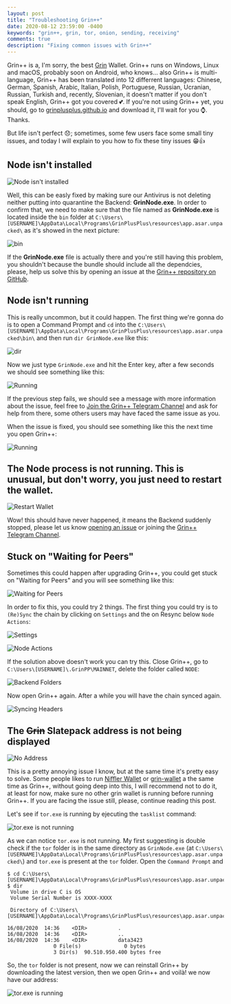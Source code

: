 ```yaml
---
layout: post
title: "Troubleshooting Grin++"
date: 2020-08-12 23:59:00 -0400
keywords: "grin++, grin, tor, onion, sending, receiving"
comments: true
description: "Fixing common issues with Grin++"
---
```


Grin++ is a, I'm sorry, the best [Grin](http://grin.mw/) Wallet. Grin++ runs on Windows, Linux and macOS, probably soon on Android, who knows... also Grin++ is multi-language, Grin++ has been translated into 12 differrent languages: Chinese, German, Spanish, Arabic, Italian, Polish, Portuguese, Russian, Ucranian, Russian, Turkish and, recently, Slovenian, it doesn't matter if you don't speak English, Grin++ got you covered 💕. If you're not using Grin++ yet, you should, go to [grinplusplus.github.io](https://grinplusplus.github.io/) and download it, I'll wait for you ⌚. Thanks.

But life isn't perfect 😞; sometimes, some few users face some small tiny issues, and today I will explain to you how to fix these tiny issues 😁👍

## Node isn't installed

![Node isn't installed](https://raw.githubusercontent.com/davidtavarez/davidtavarez.github.io/master/_images/posts/NodeIsntInstalled.png)

Well, this can be easly fixed by making sure our Antivirus is not deleting neither putting into quarantine the Backend: **GrinNode.exe**. In order to confirm that, we need to make sure that the file named as **GrinNode.exe** is located inside the `bin` folder at `C:\Users\[USERNAME]\AppData\Local\Programs\GrinPlusPlus\resources\app.asar.unpacked\` as it's showed in the next picture:

![bin](https://raw.githubusercontent.com/davidtavarez/davidtavarez.github.io/master/_images/posts/GrinNodeBin.png)

If the **GrinNode.exe** file is actually there and you're still having this problem, you shouldn't because the bundle should include all the dependcies, please, help us solve this by opening an issue at the [Grin++ repository on GitHub](https://github.com/GrinPlusPlus/GrinPlusPlus/issues/new).

## Node isn't running

This is really uncommon, but it could happen. The first thing we're gonna do is to open a Command Prompt and `cd` into the `C:\Users\[USERNAME]\AppData\Local\Programs\GrinPlusPlus\resources\app.asar.unpacked\bin\` and then run `dir GrinNode.exe` like this:

![dir](https://raw.githubusercontent.com/davidtavarez/davidtavarez.github.io/master/_images/posts/BackendPresent.png)

Now we just type `GrinNode.exe` and hit the Enter key, after a few seconds we should see something like this:

![Running](https://raw.githubusercontent.com/davidtavarez/davidtavarez.github.io/master/_images/posts/BackendRunning.png)

If the previous step fails, we should see a message with more information about the issue, feel free to [Join the Grin++ Telegram Channel](https://t.me/GrinPP) and ask for help from there, some others users may have faced the same issue as you.

When the issue is fixed, you should see something like this the next time you open Grin++:

![Running](https://raw.githubusercontent.com/davidtavarez/davidtavarez.github.io/master/_images/posts/NodeIsRunning.png)

## The Node process is not running. This is unusual, but don't worry, you just need to restart the wallet.

![Restart Wallet](https://raw.githubusercontent.com/davidtavarez/davidtavarez.github.io/master/_images/posts/CaptureNodeStopped.png)

Wow! this should have never happened, it means the Backend suddenly stopped, please let us know [opening an issue](https://github.com/GrinPlusPlus/GrinPlusPlus/issues/new) or joining the [Grin++ Telegram Channel](https://t.me/GrinPP).

## Stuck on "Waiting for Peers"

Sometimes this could happen after upgrading Grin++, you could get stuck on "Waiting for Peers" and you will see something like this:

![Waiting for Peers](https://raw.githubusercontent.com/davidtavarez/davidtavarez.github.io/master/_images/posts/WaitingForPeers.png)

In order to fix this, you could try 2 things. The first thing you could try is to `(Re)Sync` the chain by clicking on `Settings` and the on Resync below `Node Actions`:

![Settings](https://raw.githubusercontent.com/davidtavarez/davidtavarez.github.io/master/_images/posts/WalletSettings.png)

![Node Actions](https://raw.githubusercontent.com/davidtavarez/davidtavarez.github.io/master/_images/posts/NodeActions.png)

If the solution above doesn't work you can try this. Close Grin++, go to `C:\Users\[USERNAME]\.GrinPP\MAINNET`, delete the folder called `NODE`:

![Backend Folders](https://raw.githubusercontent.com/davidtavarez/davidtavarez.github.io/master/_images/posts/BackendFolders.png)

Now open Grin++ again. After a while you will have the chain synced again.

![Syncing Headers](https://raw.githubusercontent.com/davidtavarez/davidtavarez.github.io/master/_images/posts/SyncingHeaders.png)

## The ~~Grin~~ Slatepack address is not being displayed

![No Address](https://raw.githubusercontent.com/davidtavarez/davidtavarez.github.io/master/_images/posts/NoAddress.png)

This is a pretty annoying issue I know, but at the same time it's pretty easy to solve. Some people likes to run [Niffler Wallet](https://github.com/grinfans/Niffler) or [grin-wallet](https://github.com/mimblewimble/grin-wallet) a the same time as Grin++, without going deep into this, I will recommend not to do it, at least for now, make sure no other grin wallet is running before running Grin++. If you are facing the issue still, please, continue reading this post.

Let's see if `tor.exe` is running by ejecuting the `tasklist` command:

![tor.exe is not running](https://raw.githubusercontent.com/davidtavarez/davidtavarez.github.io/master/_images/posts/NoTorRunning.png)

As we can notice `tor.exe` is not running. My first suggesting is double check if the `tor` folder is in the same directory as `GrinNode.exe` (at `C:\Users\[USERNAME]\AppData\Local\Programs\GrinPlusPlus\resources\app.asar.unpacked\`) and `tor.exe` is present at the `tor` folder. Open the `Command Prompt` and 

```
$ cd C:\Users\[USERNAME]\AppData\Local\Programs\GrinPlusPlus\resources\app.asar.unpacked\bin\tor
$ dir                                                                                                 
 Volume in drive C is OS                                                                              
 Volume Serial Number is XXXX-XXXX                                                                    
                                                                                                      
 Directory of C:\Users\[USERNAME]\AppData\Local\Programs\GrinPlusPlus\resources\app.asar.unpacked\bin\tor  
                                                                                                      
16/08/2020  14:36    <DIR>          .                                                                 
16/08/2020  14:36    <DIR>          ..                                                                
16/08/2020  14:36    <DIR>          data3423                                                          
               0 File(s)              0 bytes                                                         
               3 Dir(s)  90.510.950.400 bytes free
```

So, the `tor` folder is not present, now we can reinstall Grin++ by downloading the latest version, then we open Grin++ and voilà! we now have our address:

![tor.exe is running](https://raw.githubusercontent.com/davidtavarez/davidtavarez.github.io/master/_images/posts/TorRunning.png)
